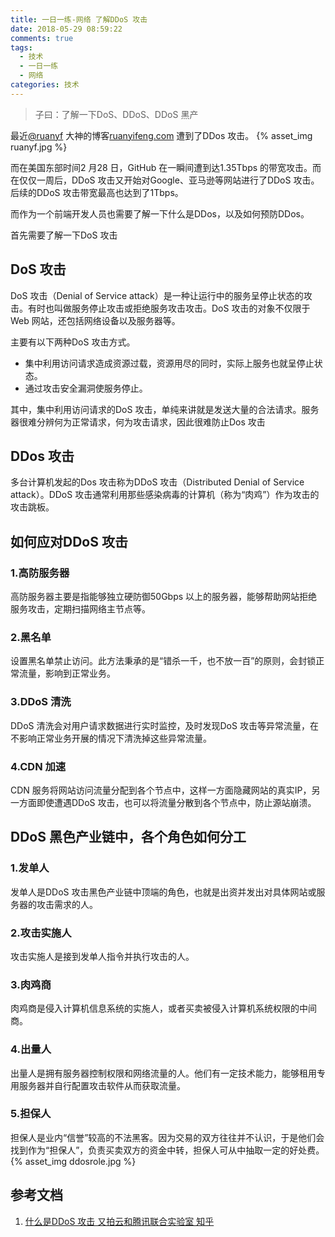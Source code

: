 ```yaml
---
title: 一日一练-网络 了解DDoS 攻击
date: 2018-05-29 08:59:22
comments: true
tags:
  - 技术
  - 一日一练
  - 网络
categories: 技术
---
```


>子曰：了解一下DoS、DDoS、DDoS 黑产

最近[@ruanyf](https://weibo.com/ruanyf) 大神的博客[ruanyifeng.com](http://www.ruanyifeng.com/blog/) 遭到了DDos 攻击。
{% asset_img ruanyf.jpg %}

而在美国东部时间2 月28 日，GitHub 在一瞬间遭到达1.35Tbps 的带宽攻击。而在仅仅一周后，DDoS 攻击又开始对Google、亚马逊等网站进行了DDoS 攻击。后续的DDoS 攻击带宽最高也达到了1Tbps。

而作为一个前端开发人员也需要了解一下什么是DDos，以及如何预防DDos。

<!--more-->

首先需要了解一下DoS 攻击
## DoS 攻击
DoS 攻击（Denial of Service attack）是一种让运行中的服务呈停止状态的攻击。有时也叫做服务停止攻击或拒绝服务攻击攻击。DoS 攻击的对象不仅限于Web 网站，还包括网络设备以及服务器等。

主要有以下两种DoS 攻击方式。
* 集中利用访问请求造成资源过载，资源用尽的同时，实际上服务也就呈停止状态。
* 通过攻击安全漏洞使服务停止。

其中，集中利用访问请求的DoS 攻击，单纯来讲就是发送大量的合法请求。服务器很难分辨何为正常请求，何为攻击请求，因此很难防止Dos 攻击

## DDos 攻击
多台计算机发起的Dos 攻击称为DDoS 攻击（Distributed Denial of Service attack）。DDoS 攻击通常利用那些感染病毒的计算机（称为“肉鸡”）作为攻击的攻击跳板。

## 如何应对DDoS 攻击
### 1.高防服务器
高防服务器主要是指能够独立硬防御50Gbps 以上的服务器，能够帮助网站拒绝服务攻击，定期扫描网络主节点等。

### 2.黑名单
设置黑名单禁止访问。此方法秉承的是“错杀一千，也不放一百”的原则，会封锁正常流量，影响到正常业务。

### 3.DDoS 清洗
DDoS 清洗会对用户请求数据进行实时监控，及时发现DoS 攻击等异常流量，在不影响正常业务开展的情况下清洗掉这些异常流量。

### 4.CDN 加速
CDN 服务将网站访问流量分配到各个节点中，这样一方面隐藏网站的真实IP，另一方面即使遭遇DDoS 攻击，也可以将流量分散到各个节点中，防止源站崩溃。

## DDoS 黑色产业链中，各个角色如何分工
### 1.发单人
发单人是DDoS 攻击黑色产业链中顶端的角色，也就是出资并发出对具体网站或服务器的攻击需求的人。

### 2.攻击实施人
攻击实施人是接到发单人指令并执行攻击的人。

### 3.肉鸡商
肉鸡商是侵入计算机信息系统的实施人，或者买卖被侵入计算机系统权限的中间商。

### 4.出量人
出量人是拥有服务器控制权限和网络流量的人。他们有一定技术能力，能够租用专用服务器并自行配置攻击软件从而获取流量。

### 5.担保人
担保人是业内“信誉”较高的不法黑客。因为交易的双方往往并不认识，于是他们会找到作为“担保人”，负责买卖双方的资金中转，担保人可从中抽取一定的好处费。
{% asset_img ddosrole.jpg %}


## 参考文档
1. [什么是DDoS 攻击 又拍云和腾讯联合实验室 知乎](https://www.zhihu.com/question/22259175)
